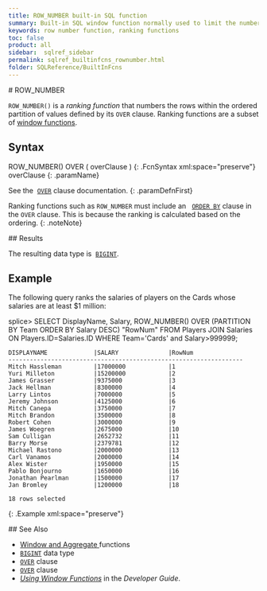```yaml
---
title: ROW_NUMBER built-in SQL function
summary: Built-in SQL window function normally used to limit the number of rows returned for a query
keywords: row number function, ranking functions
toc: false
product: all
sidebar:  sqlref_sidebar
permalink: sqlref_builtinfcns_rownumber.html
folder: SQLReference/BuiltInFcns
---
```

<section>
<div class="TopicContent" data-swiftype-index="true" markdown="1">
# ROW_NUMBER

`ROW_NUMBER()` is a *ranking function* that numbers the rows within the
ordered partition of values defined by its `OVER` clause. Ranking
functions are a subset of [window
functions](sqlref_builtinfcns_windowfcnsintro.html).

## Syntax

<div class="fcnWrapperWide" markdown="1">
    ROW_NUMBER() OVER ( overClause )
{: .FcnSyntax xml:space="preserve"}

</div>
<div class="paramList" markdown="1">
overClause
{: .paramName}

See the &nbsp;[`OVER`](sqlref_clauses_over.html) clause documentation.
{: .paramDefnFirst}

Ranking functions such as `ROW_NUMBER` must include an &nbsp; 
[`ORDER BY`](sqlref_clauses_orderby.html) clause in the `OVER` clause.
This is because the ranking is calculated based on the ordering.
{: .noteNote}

</div>
## Results

The resulting data type is &nbsp;[`BIGINT`](sqlref_builtinfcns_bigint.html).

## Example

The following query ranks the salaries of players on the Cards whose
salaries are at least $1 million:

<div class="preWrapper" markdown="1">
    splice> SELECT DisplayName, Salary,
       ROW_NUMBER() OVER (PARTITION BY Team ORDER BY Salary DESC) "RowNum"
       FROM Players JOIN Salaries ON Players.ID=Salaries.ID
       WHERE Team='Cards' and Salary>999999;

    DISPLAYNAME             |SALARY              |RowNum
    ------------------------------------------------------------------
    Mitch Hassleman         |17000000            |1
    Yuri Milleton           |15200000            |2
    James Grasser           |9375000             |3
    Jack Hellman            |8300000             |4
    Larry Lintos            |7000000             |5
    Jeremy Johnson          |4125000             |6
    Mitch Canepa            |3750000             |7
    Mitch Brandon           |3500000             |8
    Robert Cohen            |3000000             |9
    James Woegren           |2675000             |10
    Sam Culligan            |2652732             |11
    Barry Morse             |2379781             |12
    Michael Rastono         |2000000             |13
    Carl Vanamos            |2000000             |14
    Alex Wister             |1950000             |15
    Pablo Bonjourno         |1650000             |16
    Jonathan Pearlman       |1500000             |17
    Jan Bromley             |1200000             |18

    18 rows selected
{: .Example xml:space="preserve"}

</div>
## See Also

* [Window and Aggregate
  ](sqlref_builtinfcns_windowfcnsintro.html)functions
* [`BIGINT`](sqlref_builtinfcns_bigint.html) data type
* [`OVER`](sqlref_clauses_over.html) clause
* [`OVER`](sqlref_clauses_over.html) clause
* *[Using Window Functions](developers_fundamentals_windowfcns.html)* in
  the *Developer Guide*.

</div>
</section>
